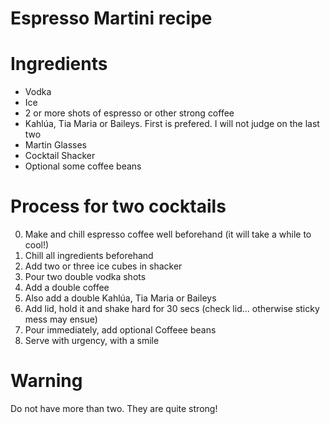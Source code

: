 # Espresso Martini recipe

# Ingredients
* Vodka
* Ice
* 2 or more shots of espresso or other strong coffee
* Kahlúa, Tia Maria or Baileys.  First is prefered.  I will not judge on the last two
* Martin Glasses
* Cocktail Shacker
* Optional some coffee beans

# Process for two cocktails

0. Make and chill espresso coffee well beforehand (it will take a while to cool!)
1. Chill all ingredients beforehand
2. Add two or three ice cubes in shacker
3. Pour two double vodka shots
4. Add a double coffee
5. Also add a double Kahlúa, Tia Maria or Baileys
6. Add lid, hold it and shake hard for 30 secs (check lid... otherwise sticky mess may ensue)
7. Pour immediately, add optional Coffeee beans
8. Serve with urgency, with a smile

# Warning
Do not have more than two.  They are quite strong!
